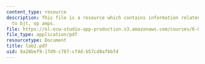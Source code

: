 ```yaml
---
content_type: resource
description: This file is a resource which contains information related to introduction
  to bjt, op amps.
file: https://ol-ocw-studio-app-production.s3.amazonaws.com/courses/6-091-hands-on-introduction-to-electrical-engineering-lab-skills-january-iap-2008/8a28bef917d9c787cf4db57cd8afbbfd_lab2.pdf
file_type: application/pdf
resourcetype: Document
title: lab2.pdf
uid: 8a28bef9-17d9-c787-cf4d-b57cd8afbbfd
---
```

